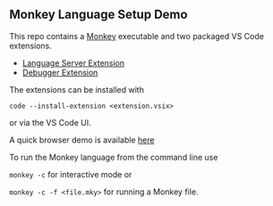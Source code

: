 ## Monkey Language Setup Demo

This repo contains a [Monkey](https://github.com/moritz-tiesler/monkey) executable and two packaged VS Code extensions.

- [Language Server Extension](https://github.com/moritz-tiesler/monkeylang-lsp)
- [Debugger Extension](https://github.com/moritz-tiesler/monkeylang-debug)

The extensions can be installed with

`code --install-extension <extension.vsix>`

or via the VS Code UI.


A quick browser demo is available [here](https://github.com/moritz-tiesler/repl)

To run the Monkey language from the command line use

`monkey -c` for interactive mode or

`monkey -c -f <file.mky>` for running a Monkey file.
